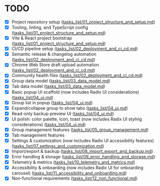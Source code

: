 # TODO

- [x] Project repository setup ([tasks_list/01_project_structure_and_setup.md](tasks_list/01_project_structure_and_setup.md))
- [x] Tooling, linting, and TypeScript config ([tasks_list/01_project_structure_and_setup.md](tasks_list/01_project_structure_and_setup.md))
- [x] Vite & React project bootstrap ([tasks_list/01_project_structure_and_setup.md](tasks_list/01_project_structure_and_setup.md))
- [x] CI/CD pipeline setup ([tasks_list/02_deployment_and_ci_cd.md](tasks_list/02_deployment_and_ci_cd.md))
- [x] Semantic release & changelog automation ([tasks_list/02_deployment_and_ci_cd.md](tasks_list/02_deployment_and_ci_cd.md))
- [x] Chrome Web Store draft upload automation ([tasks_list/02_deployment_and_ci_cd.md](tasks_list/02_deployment_and_ci_cd.md))
- [x] Community health files ([tasks_list/02_deployment_and_ci_cd.md](tasks_list/02_deployment_and_ci_cd.md))
- [x] Group data model ([tasks_list/03_data_model.md](tasks_list/03_data_model.md))
- [x] Tab data model ([tasks_list/03_data_model.md](tasks_list/03_data_model.md))
- [x] Basic popup UI scaffold (now includes Radix UI considerations) ([tasks_list/04_ui.md](tasks_list/04_ui.md))
- [x] Group list in popup ([tasks_list/04_ui.md](tasks_list/04_ui.md))
- [x] Expand/collapse group to show tabs ([tasks_list/04_ui.md](tasks_list/04_ui.md))
- [x] Read-only backup preview UI ([tasks_list/04_ui.md](tasks_list/04_ui.md))
- [x] UI polish: color palette, icon, toast (now includes Radix UI styling considerations) ([tasks_list/04_ui.md](tasks_list/04_ui.md))
- [x] Group management features ([tasks_list/05_group_management.md](tasks_list/05_group_management.md))
- [x] Tab management features  <!-- Marked as done: all subfeatures implemented, tested, or skipped due to platform limitations -->
- [x] Settings & customization (now includes Radix UI accessibility features) ([tasks_list/07_settings_and_customization.md](tasks_list/07_settings_and_customization.md))
- [x] Import/export & backup ([tasks_list/08_import_export_and_backup.md](tasks_list/08_import_export_and_backup.md))
- [x] Error handling & storage ([tasks_list/09_error_handling_and_storage.md](tasks_list/09_error_handling_and_storage.md))
- [x] Telemetry & metrics ([tasks_list/10_telemetry_and_metrics.md](tasks_list/10_telemetry_and_metrics.md))
- [x] Accessibility & onboarding (now includes Radix UI for onboarding carousel) ([tasks_list/11_accessibility_and_onboarding.md](tasks_list/11_accessibility_and_onboarding.md))
- [x] Non-functional requirements ([tasks_list/12_non_functional.md](tasks_list/12_non_functional.md)) <!-- Partial: Lazy/Eager load and GroupList virtualization implemented, further performance testing and security pending -->